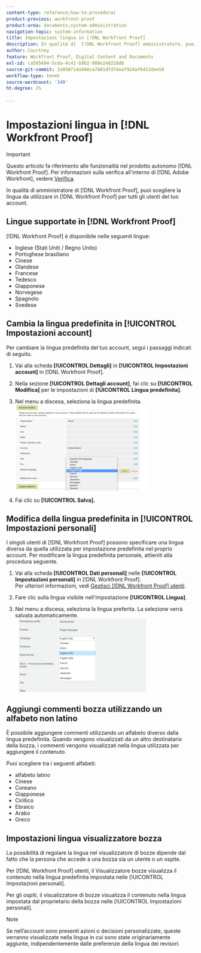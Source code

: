 ```yaml
---
content-type: reference;how-to-procedural
product-previous: workfront-proof
product-area: documents;system-administration
navigation-topic: system-information
title: Impostazioni lingua in [!DNL Workfront Proof]
description: In qualità di  [!DNL Workfront Proof] amministratore, puoi scegliere la lingua da utilizzare in [!DNL Workfront Proof] per tutti gli utenti del tuo account.
author: Courtney
feature: Workfront Proof, Digital Content and Documents
exl-id: ca585494-5cda-4c41-b9b2-908e24d210d6
source-git-commit: 3a938714a948ca7681dfd7deaf924af6453dee58
workflow-type: tm+mt
source-wordcount: '349'
ht-degree: 2%

---
```


# Impostazioni lingua in [!DNL Workfront Proof]

>[!IMPORTANT]
>
>Questo articolo fa riferimento alle funzionalità nel prodotto autonomo [!DNL Workfront Proof]. Per informazioni sulla verifica all&#39;interno di [!DNL Adobe Workfront], vedere [Verifica](../../../review-and-approve-work/proofing/proofing.md).

In qualità di amministratore di [!DNL Workfront Proof], puoi scegliere la lingua da utilizzare in [!DNL Workfront Proof] per tutti gli utenti del tuo account.

## Lingue supportate in [!DNL Workfront Proof]

[!DNL Workfront Proof] è disponibile nelle seguenti lingue:

* Inglese (Stati Uniti / Regno Unito)
* Portoghese brasiliano
* Cinese
* Olandese
* Francese
* Tedesco
* Giapponese
* Norvegese
* Spagnolo
* Svedese

## Cambia la lingua predefinita in [!UICONTROL Impostazioni account]

Per cambiare la lingua predefinita del tuo account, segui i passaggi indicati di seguito.

1. Vai alla scheda **[!UICONTROL Dettagli]** in **[!UICONTROL Impostazioni account]** in [!DNL Workfront Proof].

1. Nella sezione **[!UICONTROL Dettagli account]**, fai clic su **[!UICONTROL Modifica]** per le impostazioni di **[!UICONTROL Lingua predefinita]**.

1. Nel menu a discesa, seleziona la lingua predefinita.
   ![impostazione_lingua_account.png](assets/account-language-setting-350x230.png)

1. Fai clic su **[!UICONTROL Salva].**

## Modifica della lingua predefinita in [!UICONTROL Impostazioni personali]

I singoli utenti di [!DNL Workfront Proof] possono specificare una lingua diversa da quella utilizzata per impostazione predefinita nel proprio account. Per modificare la lingua predefinita personale, attieniti alla procedura seguente.

1. Vai alla scheda **[!UICONTROL Dati personali]** nelle **[!UICONTROL Impostazioni personali]** in [!DNL Workfront Proof].\
   Per ulteriori informazioni, vedi [Gestisci [!DNL Workfront Proof] utenti](../../../workfront-proof/wp-acct-admin/account-settings/manage-wp-users.md).

1. Fare clic sulla lingua visibile nell&#39;impostazione **[!UICONTROL Lingua]**.
1. Nel menu a discesa, seleziona la lingua preferita. La selezione verrà salvata automaticamente.\
   ![impostazioni_lingua_personale.png](assets/personal-language-setting-350x197.png)

## Aggiungi commenti bozza utilizzando un alfabeto non latino

È possibile aggiungere commenti utilizzando un alfabeto diverso dalla lingua predefinita. Quando vengono visualizzati da un altro destinatario della bozza, i commenti vengono visualizzati nella lingua utilizzata per aggiungere il contenuto.

Puoi scegliere tra i seguenti alfabeti:

* alfabeto latino
* Cinese
* Coreano
* Giapponese
* Cirillico
* Ebraico
* Arabo
* Greco

## Impostazioni lingua visualizzatore bozza

La possibilità di regolare la lingua nel visualizzatore di bozze dipende dal fatto che la persona che accede a una bozza sia un utente o un ospite.

Per [!DNL Workfront Proof] utenti, il Visualizzatore bozze visualizza il contenuto nella lingua predefinita impostata nelle [!UICONTROL Impostazioni personali].

Per gli ospiti, il visualizzatore di bozze visualizza il contenuto nella lingua impostata dal proprietario della bozza nelle [!UICONTROL Impostazioni personali].

>[!NOTE]
>
>Se nell’account sono presenti azioni o decisioni personalizzate, queste verranno visualizzate nella lingua in cui sono state originariamente aggiunte, indipendentemente dalle preferenze della lingua dei revisori.
